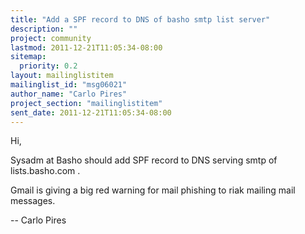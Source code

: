 ```yaml
---
title: "Add a SPF record to DNS of basho smtp list server"
description: ""
project: community
lastmod: 2011-12-21T11:05:34-08:00
sitemap:
  priority: 0.2
layout: mailinglistitem
mailinglist_id: "msg06021"
author_name: "Carlo Pires"
project_section: "mailinglistitem"
sent_date: 2011-12-21T11:05:34-08:00
---
```



Hi,

Sysadm at Basho should add SPF record to DNS serving smtp of lists.basho.com
.

Gmail is giving a big red warning for mail phishing to riak mailing mail
messages.

-- 
 Carlo Pires

